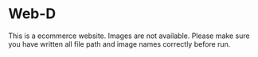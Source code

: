 # Web-D
This is a ecommerce website. Images are not available. Please make sure you have written all file path and image names correctly before run.
